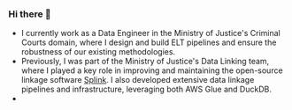 ### Hi there 👋

* I currently work as a Data Engineer in the Ministry of Justice's Criminal Courts domain, where I design and build ELT pipelines and ensure the robustness of our existing methodologies.  
* Previously, I was part of the Ministry of Justice's Data Linking team, where I played a key role in improving and maintaining the open-source linkage software [Splink](https://github.com/moj-analytical-services/splink). I also developed extensive data linkage pipelines and infrastructure, leveraging both AWS Glue and DuckDB.
* 
